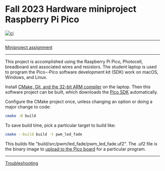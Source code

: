 # Fall 2023 Hardware miniproject Raspberry Pi Pico

[![ci](https://github.com/BostonUniversitySeniorDesign/2023-hw-mini/actions/workflows/ci.yml/badge.svg)](https://github.com/BostonUniversitySeniorDesign/2023-hw-mini/actions/workflows/ci.yml)

---

[Miniproject assignment](./assignment.md)

---

This project is accomplished using the Raspberry Pi Pico, Photocell, breadboard and associated wires and resistors.
The student laptop is used to program the Pico--Pico software development kit (SDK) work on macOS, Windows, and Linux.

Install
[CMake, Git, and the 32-bit ARM compiler](./doc/compiler.md)
on the laptop.
Then this software project can be built, which downloads the
[Pico SDK](./doc/pico-sdk.md)
automatically.

Configure the CMake project once, unless changing an option or doing a major change to code:

```sh
cmake -B build
```

To save build time, pick a particular target to build like:

```sh
cmake --build build -t pwm_led_fade
```

This builds file "build/src/pwm/led_fade/pwm_led_fade.uf2".
The .uf2 file is the binary image to
[upload to the Pico board](./doc/upload.md)
for a particular program.

---

[Troubleshooting](./doc/trouble.md)
